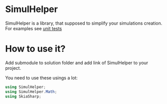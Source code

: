 # SimulHelper
SimulHelper is a library, that supposed to simplify your simulations creation. For examples see [unit tests](https://github.com/komunre/SimulHelper/blob/master/SimulationExample/UnitTest1.cs)

# How to use it?
Add submodule to solution folder and add link of SimulHelper to your project.

You need to use these usings a lot:
```cs
using SimulHelper;
using SimulHelper.Math;
using SkiaSharp;
```
